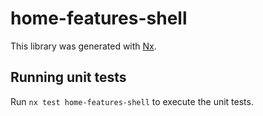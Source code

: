 # home-features-shell

This library was generated with [Nx](https://nx.dev).

## Running unit tests

Run `nx test home-features-shell` to execute the unit tests.
